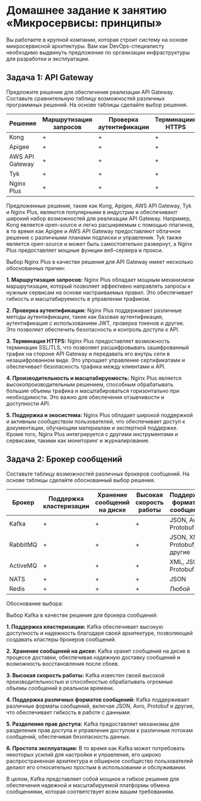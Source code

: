
# Домашнее задание к занятию «Микросервисы: принципы»

Вы работаете в крупной компании, которая строит систему на основе микросервисной архитектуры.
Вам как DevOps-специалисту необходимо выдвинуть предложение по организации инфраструктуры для разработки и эксплуатации.

## Задача 1: API Gateway 

Предложите решение для обеспечения реализации API Gateway. Составьте сравнительную таблицу возможностей различных программных решений. На основе таблицы сделайте выбор решения.

|     Решение     |  Маршрутизация запросов |  Проверка аутентификации | Терминациия HTTPS |
|-----------------|-------------------------|--------------------------|-------------------|
|       Kong      |            +            |             +            |         +         |
|     Apigee      |            +            |             +            |         +         |
| AWS API Gateway |            +            |             +            |         +         |
|       Tyk       |            +            |             +            |         +         |
|   Nginx Plus    |            +            |             +            |         +         |

Предложенные решения, такие как Kong, Apigee, AWS API Gateway, Tyk и Nginx Plus, являются популярными в индустрии и обеспечивают широкий набор возможностей для реализации API Gateway. Например, Kong является open-source и легко расширяемым с помощью плагинов, в то время как Apigee и AWS API Gateway предоставляют облачное решение с различными планами подписки и управления. Tyk также является open-source и может быть самостоятельно развернут, а Nginx Plus предоставляет мощные функции веб-сервера и прокси.

Выбор Nginx Plus в качестве решения для API Gateway имеет несколько обоснованных причин:

**1. Маршрутизация запросов:** Nginx Plus обладает мощным механизмом маршрутизации, который позволяет эффективно направлять запросы к нужным сервисам на основе настраиваемых правил. Это обеспечивает гибкость и масштабируемость в управлении трафиком.

**2. Проверка аутентификации:** Nginx Plus поддерживает различные методы аутентификации, такие как базовая аутентификация, аутентификация с использованием JWT, проверка токенов и другие. Это позволяет обеспечить безопасность и контроль доступа к API.

**3. Терминация HTTPS:** Nginx Plus предоставляет возможность терминации SSL/TLS, что позволяет расшифровывать зашифрованный трафик на стороне API Gateway и передавать его внутрь сети в незашифрованном виде. Это упрощает управление сертификатами и обеспечивает безопасность трафика между клиентами и API.

**4. Производительность и масштабируемость:** Nginx Plus является высокопроизводительным решением, способным обрабатывать большие объемы трафика и масштабироваться горизонтально при необходимости. Это важно для обеспечения отзывчивости и доступности API.

**5. Поддержка и экосистема:** Nginx Plus обладает широкой поддержкой и активным сообществом пользователей, что обеспечивает доступ к документации, обучающим материалам и экспертной поддержке. Кроме того, Nginx Plus интегрируется с другими инструментами и сервисами, такими как мониторинг и журналирование.


## Задача 2: Брокер сообщений

Составьте таблицу возможностей различных брокеров сообщений. На основе таблицы сделайте обоснованный выбор решения.

| Брокер      | Поддержка кластеризации | Хранение сообщений на диске | Высокая скорость работы | Поддержка форматов сообщений | Разделение прав доступа | Простота эксплуатации |
|-------------|-------------------------|-----------------------------|--------------------------|------------------------------|-------------------------|------------------------|
| Kafka       | +                       | +                           | +                        | JSON, Avro, Protobuf       | +                       | Нет                    |
| RabbitMQ    | +                       | +                           | +                        | JSON, XML, Protobuf, другие| +                       | +                      |
| ActiveMQ    | +                       | +                           | +                        | XML, JSON, Protobuf       | +                       | +                      |
| NATS        | +                       | +                           | +                        | JSON                       | +                       | +                      |
| Redis       | +                       | +                           | +                        | Любой                      | +                       | +                      |

Обоснование выбора:

Выбор Kafka в качестве решения для брокера сообщений:

**1. Поддержка кластеризации:** Kafka обеспечивает высокую доступность и надежность благодаря своей архитектуре, позволяющей создавать кластеры брокеров сообщений.

**2. Хранение сообщений на диске:** Kafka хранит сообщения на диске в процессе доставки, обеспечивая надежную доставку сообщений и возможность восстановления после сбоев.

**3. Высокая скорость работы:** Kafka известен своей высокой производительностью и способностью обрабатывать огромные объемы сообщений в реальном времени.

**4. Поддержка различных форматов сообщений:** Kafka поддерживает различные форматы сообщений, включая JSON, Avro, Protobuf и другие, что обеспечивает гибкость в работе с данными.

**5. Разделение прав доступа:** Kafka предоставляет механизмы для разделения прав доступа и управления доступом к различным потокам сообщений, обеспечивая безопасность данных.

**6. Простота эксплуатации:** В то время как Kafka может потребовать некоторых усилий для настройки и управления, его широко распространенная архитектура и обширное сообщество пользователей делают его относительно простым в использовании и обслуживании.


В целом, Kafka представляет собой мощное и гибкое решение для обеспечения надежной и масштабируемой платформы обмена сообщениями, которая соответствует всем вашим требованиям.





